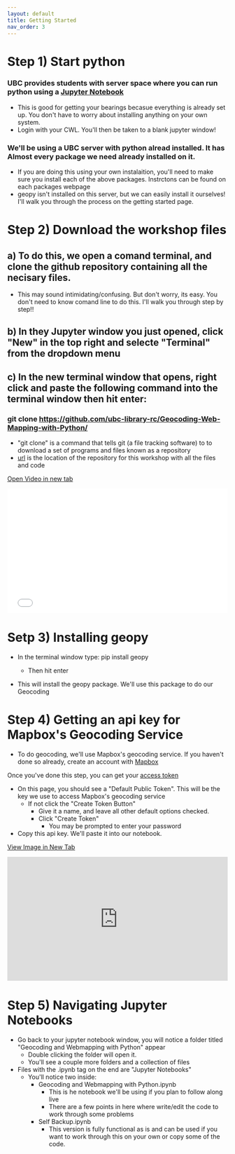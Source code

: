 ```yaml
---
layout: default
title: Getting Started
nav_order: 3
---
```


# Step 1) Start python

### UBC provides students with server space where you can run python using a [Jupyter Notebook](https://ubc.syzygy.ca/jupyter)
* This is good for getting your bearings becasue everything is already set up.  You don't have to worry about installing anything on your own system.
 * Login with your CWL.  You'll then be taken to a blank jupyter window!


### We'll be using a UBC server with python alread installed.  It has **Almost** every package we need already installed on it.
* If you are doing this using your own instalaition, you'll need to make sure you install each of the above packages.  Instrctons can be found on each packages webpage
* geopy isn't installed on this server, but we can easily install it ourselves!  I'll walk you through the process on the getting started page.



# Step 2) Download the workshop files

## a) To do this, we open a comand terminal, and clone the github repository containing all the necisary files.
* This may sound intimidating/confusing.  But don't worry, its easy.  You don't need to know comand line to do this.  I'll walk you through step by step!!

## b) In they Jupyter window you just opened, click "New" in the top right and selecte "Terminal" from the dropdown menu

## c) In the new terminal window that opens, right click and paste the following command into the terminal window then hit enter:

### git clone https://github.com/ubc-library-rc/Geocoding-Web-Mapping-with-Python/

* "git clone" is a command that tells git (a file tracking software) to to download a set of programs and files known as a repository
* [url](https://github.com/ubc-library-rc/Geocoding-Web-Mapping-with-Python/) is the location of the repository for this workshop with all the files and code


<a href="git_Clone.mp4" target="_blank">Open Video in new tab</a>

<div style="overflow: hidden;
  padding-top: 56.25%;
  position: relative">
  <iframe src="git_Clone.mp4" title="Processes" scrolling="no" frameborder="0"
    style="border: 0;
   height: 100%;
   left: 0;
   position: absolute;
   top: 0;
   width: 100%;">
   <p>Your browser does not support iframes.</p>
 </iframe>
</div>

# Setp 3) Installing geopy

* In the terminal window type:
    pip install geopy

  * Then hit enter

* This will install the geopy package.  We'll use this package to do our Geocoding


# Step 4) Getting an api key for Mapbox's Geocoding Service

* To do geocoding, we'll use Mapbox's geocoding service.  If you haven't done so already, create an account with [Mapbox](https://mapbox.com)

Once you've done this step, you can get your [access token](https://account.mapbox.com/access-tokens/)

* On this page, you should see a "Default Public Token".  This will be the key we use to access Mapbox's geocoding service
  * If not click the "Create Token Button"
    * Give it a name, and leave all other default options checked.
    * Click "Create Token"
      * You may be prompted to enter your password
* Copy this api key.  We'll paste it into our notebook.
<!-- 
<a href="APIKey.png" target="_blank">View Image in New Tab</a>

<div style="overflow: hidden;
  padding-top: 56.25%;
  position: relative">
  <iframe src="APIKey.png" title="Processes" scrolling="no" frameborder="0"
    style="border: 0;
   height: 100%;
   left: 0;
   position: absolute;
   top: 0;
   width: 100%;">
   <p>Your browser does not support iframes.</p>
 </iframe>
</div>
 -->


<a href="https://www.youtube.com/watch?v=SIWbjgPYcJY" target="_blank">View Image in New Tab</a>

<div style="overflow: hidden;
  padding-top: 56.25%;
  position: relative">
  <iframe src="https://www.youtube.com/watch?v=SIWbjgPYcJY" title="Processes" scrolling="no" frameborder="0"
    style="border: 0;
   height: 100%;
   left: 0;
   position: absolute;
   top: 0;
   width: 100%;">
   <p>Your browser does not support iframes.</p>
 </iframe>
</div>




# Step 5) Navigating Jupyter Notebooks

* Go back to your jupyter notebook window, you will notice a folder titled "Geocoding and Webmapping with Python" appear
  * Double clicking the folder will open it.
  * You'll see a couple more folders and a collection of files
* Files with the .ipynb tag on the end are "Jupyter Notebooks" 
  * You'll notice two inside:
      * Geocoding and Webmapping with Python.ipynb
        * This is he notebook we'll be using if you plan to follow along live
        * There are a few points in here where write/edit the code to work through some problems
      * Self Backup.ipynb
        * This version is fully functional as is and can be used if you want to work through this on your own or copy some of the code.